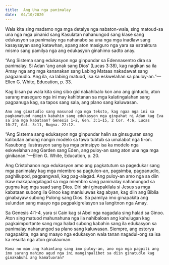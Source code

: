 ```yaml
---
title:  Ang Una nga panimalay
date:  04/10/2020
---
```


Wala kita sing madamo nga mga detalye nga nabaton-wala, sing matoud-sa una nga mga pinanid sang Kasulatan nahanungod sang klase sang edukasyon sa panimalay nga nahanabo sa una nga mga inadlaw sang kasaysayan sang katawhan, apang aton masiguro nga yara sa estraktura mismo sang pamilya nga ang edukasyon ginahimo sadto anay.

“Ang Sistema sang edukasyon nga ginpundar sa Edennasentro dira sa panimalay. Si Adan ‘ang anak sang Dios’ (Lucas 3:38), kag nagikan sa ila Amay nga ang mga kananakan sang Labing Mataas nakadawat sang pagpanudlo. Ang ila, sa labing matuod, isa ka eskwelahan sa pauloy-an.”—Ellen G. White, Education, p. 33.

Kag bisan pa wala kita sing sibo gid nakahibalo kon ano ang gintudlo, aton sarang maseguro nga ini may kahibtanan sa mga kalatingalahan sang pagpanuga kag, sa tapos sang sala, ang plano sang kaluwasan.

`Ano ang ginatudlo sang masunod nga mga teksto, kag ngaa nga ini sa pagkamatuod nangin kabahin sang edukasyon nga ginpahat ni Adan kag Eva sa ina mga kabataan? Genesis 1–2, Gen. 3:1–15, 2 Cor. 4:6, Lucas 10:27, Gal. 3:11, Bugna. 22:12.`

“Ang Sistema sang edukasyon nga ginpundar halin sa ginsuguran sang kalibutan among nangin modelo sa tawo tubtub sa umalabot nga ti-on. Kasubong ilustrasyon sang iya mga prinsipyo isa ka modelo nga eskwelahan ang Garden sang Eden, ang puloy-an sang aton una nga mga ginikanan.”—Ellen G. White, Education, p. 20.

Ang Cristohanon nga edukasyon amo ang pagkatutum sa pagedukar sang mga panimalay kag mga miembro sa pagtulon-an, pagsimba, pagpanudlo, paghiliupod, pagpangwali, kag pag-alagad. Ang puloy-an amo nga sa diin ikaw makapangalagad sa mga miembro sang panimalay nahanungod sa gugma kag mga saad sang Dios. Diri sini ginapakilala si Jesus sa mga kabataan subong ila Ginoo kag manluluwas kag abyan, kag diin ang Biblia ginabayaw subong Pulong sang Dios. Sa pamilya imo ginapakita ang sulundan sang maayo nga pagpakigrelasyon sa langitnon nga Amay.

Sa Genesis 4:1-4, yara si Cain kag si Abel nga nagadala sing halad sa Ginoo. Aton sing matuod mahunahuna nga ila nahibaloan ang kahulugan kag pagkaimportante sang mga halad subong kabahin sang ila edukasyon sa panimalay nahanungod sa plano sang kaluwasan. Siempre, ang estorya nagapakita, nga ang maayo nga edukasyon wala tanan nagadul-ong sa isa ka resulta nga aton ginalauman.

`Kona no man ang kahimtang sang imo puloy-an, ano nga mga pagpili ang imo sarang mahimo agud nga ini manginpalibot sa diin ginatudlo kag ginakabuhi ang kamatuoran?`